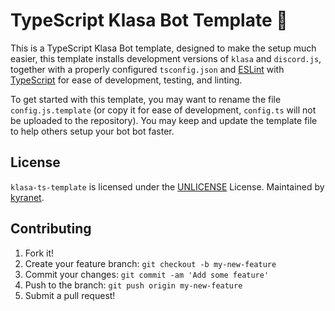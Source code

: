# TypeScript Klasa Bot Template 🎉

This is a TypeScript Klasa Bot template, designed to make the setup much easier, this template installs development
versions of `klasa` and `discord.js`, together with a properly configured `tsconfig.json` and [ESLint](https://eslint.org/)
with [TypeScript](https://www.typescriptlang.org/) for ease of development, testing, and linting.

To get started with this template, you may want to rename the file `config.js.template` (or copy it for ease of
development, `config.ts` will not be uploaded to the repository). You may keep and update the template file to help
others setup your bot bot faster.

## License

`klasa-ts-template` is licensed under the [UNLICENSE](https://github.com/kyranet/klasa-ts-template/blob/master/LICENSE)
License.
Maintained by [kyranet](https://github.com/kyranet).

## Contributing

1. Fork it!
1. Create your feature branch: `git checkout -b my-new-feature`
1. Commit your changes: `git commit -am 'Add some feature'`
1. Push to the branch: `git push origin my-new-feature`
1. Submit a pull request!

